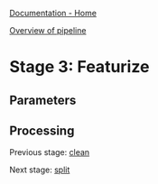 [Documentation - Home](../index.md)

[Overview of pipeline](03_pipeline.md)

# Stage 3: Featurize



## Parameters

## Processing


Previous stage: [clean](stages/02_clean.md)

Next stage: [split](stages/04_split.md)

